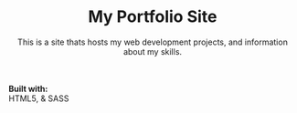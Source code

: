 <h1 align="center"><b>My Portfolio Site</b></h1>
<p align="center">This is a site thats hosts my web development projects, and information about my skills.</p>

<br><br>
<b> Built with: </b><br>
HTML5, & SASS
